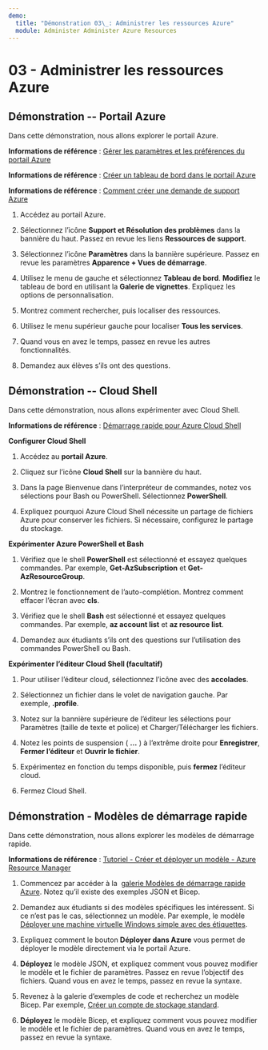 ```yaml
---
demo:
  title: "Démonstration 03\_: Administrer les ressources Azure"
  module: Administer Administer Azure Resources
---
```

# 03 - Administrer les ressources Azure

## Démonstration -- Portail Azure

Dans cette démonstration, nous allons explorer le portail Azure.

**Informations de référence** : [Gérer les paramètres et les préférences du portail Azure](https://docs.microsoft.com/azure/azure-portal/set-preferences)

**Informations de référence** : [Créer un tableau de bord dans le portail Azure](https://docs.microsoft.com/azure/azure-portal/azure-portal-dashboards)

**Informations de référence** : [Comment créer une demande de support Azure](https://docs.microsoft.com/azure/azure-portal/supportability/how-to-create-azure-support-request)

1. Accédez au portail Azure.

1. Sélectionnez l’icône **Support et Résolution des problèmes** dans la bannière du haut. Passez en revue les liens **Ressources de support**. 

1. Sélectionnez l’icône **Paramètres** dans la bannière supérieure.  Passez en revue les paramètres **Apparence + Vues de démarrage**. 

1. Utilisez le menu de gauche et sélectionnez **Tableau de bord**. **Modifiez** le tableau de bord en utilisant la **Galerie de vignettes**. Expliquez les options de personnalisation.

1. Montrez comment rechercher, puis localiser des ressources.

1. Utilisez le menu supérieur gauche pour localiser **Tous les services**. 

1. Quand vous en avez le temps, passez en revue les autres fonctionnalités.
   
1. Demandez aux élèves s’ils ont des questions.

## Démonstration -- Cloud Shell

Dans cette démonstration, nous allons expérimenter avec Cloud Shell.

**Informations de référence** : [Démarrage rapide pour Azure Cloud Shell](https://learn.microsoft.com/en-us/azure/cloud-shell/quickstart?tabs=azurecli)

**Configurer Cloud Shell**

1.  Accédez au **portail Azure**.

1.  Cliquez sur l’icône **Cloud Shell** sur la bannière du haut.

1.  Dans la page Bienvenue dans l’interpréteur de commandes, notez vos sélections pour Bash ou PowerShell.  Sélectionnez **PowerShell**.

1.  Expliquez pourquoi Azure Cloud Shell nécessite un partage de fichiers Azure pour conserver les fichiers. Si nécessaire, configurez le partage du stockage. 

**Expérimenter Azure PowerShell et Bash**

1. Vérifiez que le shell **PowerShell** est sélectionné et essayez quelques commandes. Par exemple, **Get-AzSubscription** et **Get-AzResourceGroup**.

1. Montrez le fonctionnement de l’auto-complétion. Montrez comment effacer l’écran avec **cls**. 

1. Vérifiez que le shell **Bash** est sélectionné et essayez quelques commandes. Par exemple, **az account list** et **az resource list**.

1. Demandez aux étudiants s’ils ont des questions sur l’utilisation des commandes PowerShell ou Bash. 

**Expérimenter l’éditeur Cloud Shell (facultatif)**

1. Pour utiliser l’éditeur cloud, sélectionnez l’icône avec des **accolades**.

1. Sélectionnez un fichier dans le volet de navigation gauche.  Par exemple, **.profile**.

1. Notez sur la bannière supérieure de l’éditeur les sélections pour Paramètres (taille de texte et police) et Charger/Télécharger les fichiers.

1. Notez les points de suspension ( **\...** ) à l’extrême droite pour **Enregistrer**, **Fermer l’éditeur** et **Ouvrir le fichier**.

1. Expérimentez en fonction du temps disponible, puis **fermez** l’éditeur cloud.

1. Fermez Cloud Shell.

## Démonstration - Modèles de démarrage rapide

Dans cette démonstration, nous allons explorer les modèles de démarrage rapide.

**Informations de référence** : [Tutoriel - Créer et déployer un modèle - Azure Resource Manager](https://docs.microsoft.com/en-us/azure/azure-resource-manager/templates/template-tutorial-create-first-template?tabs=azure-powershell)

1. Commencez par accéder à la  [galerie Modèles de démarrage rapide Azure](https://learn.microsoft.com/en-us/samples/browse/?expanded=azure&products=azure-resource-manager). Notez qu’il existe des exemples JSON et Bicep. 

1. Demandez aux étudiants si des modèles spécifiques les intéressent. Si ce n’est pas le cas, sélectionnez un modèle. Par exemple, le modèle [Déployer une machine virtuelle Windows simple avec des étiquettes](https://learn.microsoft.com/en-us/samples/azure/azure-quickstart-templates/vm-tags/).

1. Expliquez comment le bouton **Déployer dans Azure** vous permet de déployer le modèle directement via le portail Azure.

1. **Déployez** le modèle JSON, et expliquez comment vous pouvez modifier le modèle et le fichier de paramètres. Passez en revue l’objectif des fichiers. Quand vous en avez le temps, passez en revue la syntaxe. 

1. Revenez à la galerie d’exemples de code et recherchez un modèle Bicep. Par exemple, [Créer un compte de stockage standard](https://learn.microsoft.com/en-us/samples/azure/azure-quickstart-templates/storage-account-create/). 

1. **Déployez** le modèle Bicep, et expliquez comment vous pouvez modifier le modèle et le fichier de paramètres. Quand vous en avez le temps, passez en revue la syntaxe. 
